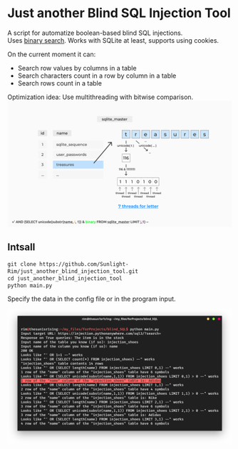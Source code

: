# Just another Blind SQL Injection Tool
A script for automatize boolean-based blind SQL injections. \
Uses [binary search](https://en.wikipedia.org/wiki/Binary_search_algorithm).
Works with SQLite at least, supports using cookies.

On the current moment it can:
* Search row values by columns in a table
* Search characters count in a row by column in a table
* Search rows count in a table

Optimization idea:
Use multithreading with bitwise comparison.
![idea](idea.jpg)
## Intsall
```
git clone https://github.com/Sunlight-Rim/just_another_blind_injection_tool.git
cd just_another_blind_injection_tool
python main.py
```
Specify the data in the config file or in the program input.

![screenshot](screenshot.png)
